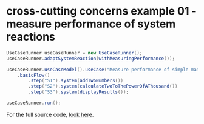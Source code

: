 # cross-cutting concerns example 01 - measure performance of system reactions
``` java
UseCaseRunner useCaseRunner = new UseCaseRunner();
useCaseRunner.adaptSystemReaction(withMeasuringPerformance());

useCaseRunner.useCaseModel().useCase("Measure performance of simple mathematical operations")
	.basicFlow()
		.step("S1").system(addTwoNumbers())
		.step("S2").system(calculateTwoToThePowerOfAThousand())
		.step("S3").system(displayResults());

useCaseRunner.run();
```
For the full source code, [look here](https://github.com/bertilmuth/requirementsascode/blob/master/requirementsascodeexamples/crosscuttingconcerns/src/main/java/crosscuttingconcerns/CrossCuttingConcerns01_MeasurePerformanceExample.java).
